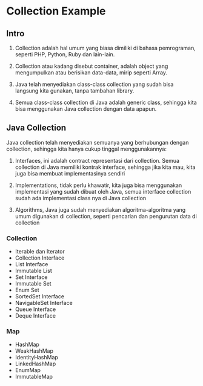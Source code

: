 # Collection Example

## Intro

1. Collection adalah hal umum yang biasa dimiliki di bahasa pemrograman, seperti PHP, Python, Ruby dan lain-lain.

2. Collection atau kadang disebut container, adalah object yang mengumpulkan atau berisikan data-data, mirip seperti Array.

3. Java telah menyediakan class-class collection yang sudah bisa langsung kita gunakan, tanpa tambahan library.

4. Semua class-class collection di  Java adalah generic class, sehingga kita bisa menggunakan Java collection dengan data apapun.

## Java Collection

Java collection telah menyediakan semuanya yang berhubungan dengan collection, sehingga kita hanya cukup tinggal menggunakannya:

1. Interfaces, ini adalah contract representasi dari collection. Semua collection di Java memiliki kontrak interface, sehingga jika kita mau, kita juga bisa membuat implementasinya sendiri

2. Implementations, tidak perlu khawatir, kita juga bisa menggunakan implementasi yang sudah dibuat oleh Java, semua interface collection sudah ada implementasi class nya di Java collection

3. Algorithms, Java juga sudah menyediakan algoritma-algoritma yang umum digunakan di collection, seperti pencarian dan pengurutan data di collection



### Collection

* Iterable dan Iterator
* Collection Interface
* List Interface
* Immutable List
* Set Interface
* Immutable Set
* Enum Set
* SortedSet Interface
* NavigableSet Interface 
* Queue Interface
* Deque Interface

### Map

* HashMap
* WeakHashMap
* IdentityHashMap
* LinkedHashMap
* EnumMap
* ImmutableMap